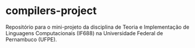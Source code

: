 # compilers-project
Repositório para o mini-projeto da disciplina de Teoria e Implementação de Linguagens Computacionais (IF688) na Universidade Federal de Pernambuco (UFPE).
